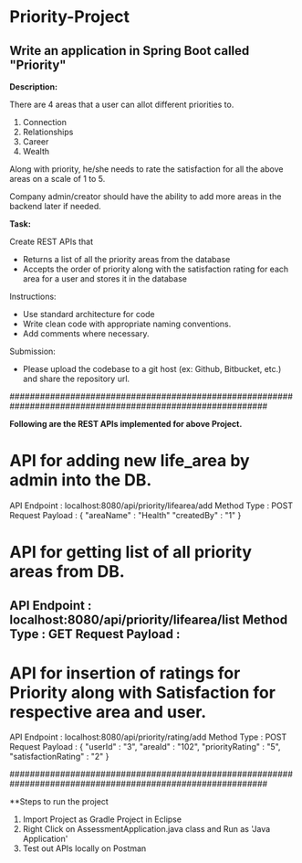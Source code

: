 # Priority-Project

## Write an application in Spring Boot called "Priority"

**Description:** 

There are 4 areas that a user can allot different priorities to. 

1. Connection
2. Relationships
3. Career
4. Wealth

Along with priority, he/she needs to rate the satisfaction for all the above areas on a scale of 1 to 5.

Company admin/creator should have the ability to add more areas in the backend later if needed. 

**Task:**

Create REST APIs that 

- Returns a list of all the priority areas from the database
- Accepts the order of priority along with the satisfaction rating for each area for a user and stores it in the database

Instructions:

- Use standard architecture for code
- Write clean code with appropriate naming conventions.
- Add comments where necessary.

Submission:

- Please upload the codebase to a git host (ex: Github, Bitbucket, etc.) and share the repository url.

###########################################################################################################

**Following are the REST APIs implemented for above Project.**

# API for adding new life_area by admin into the DB.
API Endpoint : localhost:8080/api/priority/lifearea/add
Method Type : POST
Request Payload : 
{
    "areaName" : "Health"
    "createdBy" : "1"
}

# API for getting list of all priority areas from DB.
API Endpoint : localhost:8080/api/priority/lifearea/list
Method Type : GET
Request Payload : 
-

# API for insertion of ratings for Priority along with Satisfaction for respective area and user.
API Endpoint : localhost:8080/api/priority/rating/add
Method Type : POST
Request Payload : 
{
    "userId" : "3",
    "areaId" : "102",
    "priorityRating" : "5",
    "satisfactionRating" : "2"
}

###########################################################################################################

**Steps to run the project
1. Import Project as Gradle Project in Eclipse
2. Right Click on AssessmentApplication.java class and Run as 'Java Application'
3. Test out APIs locally on Postman
